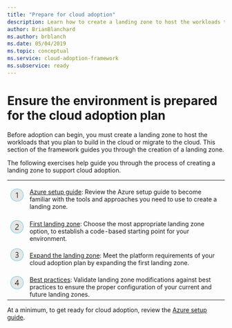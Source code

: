 ```yaml
---
title: "Prepare for cloud adoption"
description: Learn how to create a landing zone to host the workloads that you plan to build in the cloud or migrate to the cloud.
author: BrianBlanchard
ms.author: brblanch
ms.date: 05/04/2019
ms.topic: conceptual
ms.service: cloud-adoption-framework
ms.subservice: ready
---
```


<!-- markdownlint-disable MD026 -->

# Ensure the environment is prepared for the cloud adoption plan

Before adoption can begin, you must create a landing zone to host the workloads that you plan to build in the cloud or migrate to the cloud. This section of the framework guides you through the creation of a landing zone.

The following exercises help guide you through the process of creating a landing zone to support cloud adoption.

<!-- markdownlint-disable MD033 -->

| | |
|---|---|
| ![1](../_images/icons/1.png)     | <br>[Azure setup guide](./azure-setup-guide/index.md): Review the Azure setup guide to become familiar with the tools and approaches you need to use to create a landing zone.                                |
| ![2](../_images/icons/2.png)     | <br>[First landing zone](./landing-zone/first-landing-zone.md): Choose the most appropriate landing zone option, to establish a code-based starting point for your environment.                                |
| ![3](../_images/icons/3.png)     | <br>[Expand the landing zone](./considerations/index.md): Meet the platform requirements of your cloud adoption plan by expanding the first landing zone.                                |
| ![4](../_images/icons/4.png)      | <br>[Best practices](./azure-best-practices/index.md): Validate landing zone modifications against best practices to ensure the proper configuration of your current and future landing zones.                        |

At a minimum, to get ready for cloud adoption, review the [Azure setup guide](./azure-setup-guide/index.md).
